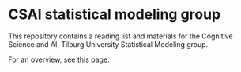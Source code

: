 # CSAI statistical modeling group
This repository contains a reading list and materials for the Cognitive Science and AI, Tilburg University Statistical Modeling group. 

For an overview, see [this page](https://travisjwiltshire.github.io/CSAI_statistical_modeling_group/).
